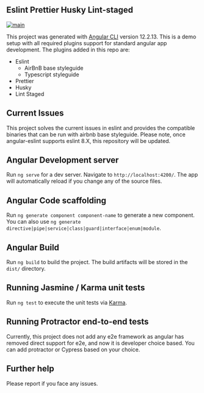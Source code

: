 ## Eslint Prettier Husky Lint-staged

[![main](https://github.com/rajjaiswalsaumya/eslint-prettier-husky-lintstaged/actions/workflows/main.yml/badge.svg)](https://github.com/rajjaiswalsaumya/eslint-prettier-husky-lintstaged/actions/workflows/main.yml)

This project was generated with [Angular CLI](https://github.com/angular/angular-cli) version 12.2.13. This is a demo
setup with all required plugins support for standard angular app development. The plugins added in this repo are:

- Eslint
  - AirBnB base styleguide
  - Typescript styleguide
- Prettier
- Husky
- Lint Staged

## Current Issues

This project solves the current issues in eslint and provides the compatible binaries that can be run with airbnb base
styleguide. Please note, once angular-eslint supports eslint 8.X, this repository will be updated.

## Angular Development server

Run `ng serve` for a dev server. Navigate to `http://localhost:4200/`. The app will automatically reload if you change
any of the source files.

## Angular Code scaffolding

Run `ng generate component component-name` to generate a new component. You can also
use `ng generate directive|pipe|service|class|guard|interface|enum|module`.

## Angular Build

Run `ng build` to build the project. The build artifacts will be stored in the `dist/` directory.

## Running Jasmine / Karma unit tests

Run `ng test` to execute the unit tests via [Karma](https://karma-runner.github.io).

## Running Protractor end-to-end tests

Currently, this project does not add any e2e framework as angular has removed direct support for e2e, and now it is
developer choice based. You can add protractor or Cypress based on your choice.

## Further help

Please report if you face any issues.
